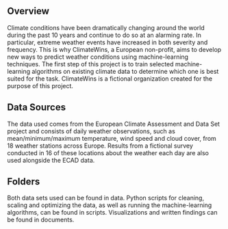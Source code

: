## Overview

Climate conditions have been dramatically changing around the world during the past 10 years and continue to do so at an alarming rate. In particular, extreme weather events have increased in both severity and frequency. This is why ClimateWins, a European non-profit, aims to develop new ways to predict weather conditions using machine-learning techniques. 
The first step of this project is to train selected machine-learning algorithms on existing climate data to determine which one is best suited for the task.
ClimateWins is a fictional organization created for the purpose of this project. 

## Data Sources

The data used comes from the European Climate Assessment and Data Set project and consists of daily weather observations, such as mean/minimum/maximum temperature, wind speed and cloud cover, from 18 weather stations across Europe. 
Results from a fictional survey conducted in 16 of these locations about the weather each day are also used alongside the ECAD data.

## Folders 

Both data sets used can be found in data.
Python scripts for cleaning, scaling and optimizing the data, as well as running the machine-learning algorithms, can be found in scripts.
Visualizations and written findings can be found in documents.
